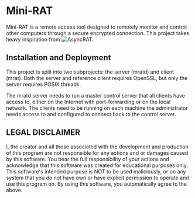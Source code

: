 # Mini-RAT

Mini-RAT is a remote access tool designed to remotely monitor and control other
computers through a secure encrypted connection. This project takes heavy
inspiration from ![AsyncRAT](https://github.com/NYAN-x-CAT/AsyncRAT-C-Sharp).

## Installation and Deployment

This project is split into two subprojects: the server (mratd) and client
(mrat). Both the server and reference client requires OpenSSL, but only the
server requires POSIX threads.

The mratd server needs to run a master control server that all clients have
access to, either on the Internet with port-forwarding or on the local network.
The clients need to be running on each machine the administrator needs access to
and configured to connect back to the control server.

## LEGAL DISCLAIMER

I, the creator and all those associated with the development and production of
this program are not responsible for any actions and or damages caused by this
software. You bear the full responsibility of your actions and acknowledge that
this software was created for educational purposes only. This software's
intended purpose is NOT to be used maliciously, or on any system that you do not
have own or have explicit permission to operate and use this program on. By
using this software, you automatically agree to the above.
